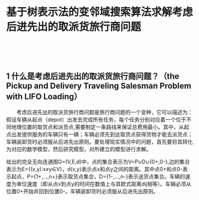 # 基于树表示法的变邻域搜索算法求解考虑后进先出的取派货旅行商问题

<br>
<br>
<br>

## 1 什么是考虑后进先出的取派货旅行商问题？（the Pickup and Delivery Traveling Salesman Problem with LIFO Loading）

&emsp;&emsp;考虑后进先出的取派货旅行商问题是旅行商问题的一个变种，它可以描述为：假设车辆从起点（depot）出发去完成所有任务，每个任务分别对应着一个位于不同地理位置的取货点和派货点,需要制定一条路线来保证总费用最小。其中，从起点出发提供服务的车辆只有一辆；车辆必须先到达取货点获得货物才能去派货点；车辆装卸货时必须服从后进先出原则。要处理现实情况中的问题，首先要将其转化为对应的数学模型，然后研究模型，对所建立的模型进行求解。

给出的完全无向连通图G=(V,E,d)中，点的集合表示为V=P∪D∪{0+,0-},边的集合表示为E={(x,y):x≠y∈V}，d(x,y)表示点x和点y之间的距离。其中点0+和点0-表示起点，P={1+,...,n+}表示取货点集合，D={1-,...,n-}表示送货点集合。车辆的速度为单位速度（即从点x到点y的时间在数值上与其欧式距离dij相等）。车辆必须从位置0+开始并回到位置0-。车辆装卸货时必须服从后进先出原则。

&emsp;&emsp;

&emsp;&emsp;

&emsp;&emsp;
